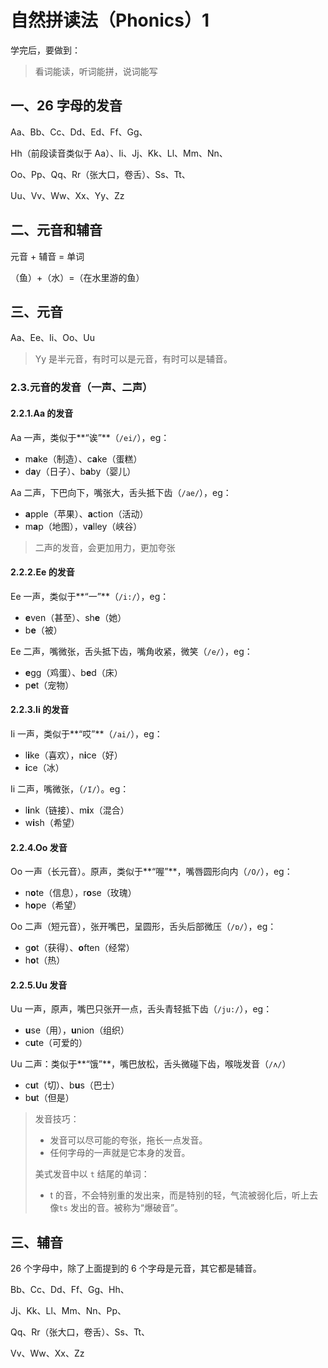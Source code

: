 # 自然拼读法（Phonics）1

学完后，要做到：

> 看词能读，听词能拼，说词能写

## 一、26 字母的发音

Aa、Bb、Cc、Dd、Ed、Ff、Gg、

Hh（前段读音类似于 Aa）、Ii、Jj、Kk、Ll、Mm、Nn、

Oo、Pp、Qq、Rr（张大口，卷舌）、Ss、Tt、

Uu、Vv、Ww、Xx、Yy、Zz

## 二、元音和辅音

元音 + 辅音 = 单词

（鱼）+（水）=（在水里游的鱼）

## 三、元音

Aa、Ee、Ii、Oo、Uu

> Yy 是半元音，有时可以是元音，有时可以是辅音。

### 2.3.元音的发音（一声、二声）

#### 2.2.1.Aa 的发音

Aa 一声，类似于**“诶”**（`/ei/`），eg：

- m**a**ke（制造）、c**a**ke（蛋糕）
- d**a**y（日子）、b**a**by（婴儿）

Aa 二声，下巴向下，嘴张大，舌头抵下齿（`/ae/`），eg：

- **a**pple（苹果）、**a**ction（活动）
- m**a**p（地图），v**a**lley（峡谷）

> 二声的发音，会更加用力，更加夸张

#### 2.2.2.Ee 的发音

Ee 一声，类似于**“一”**（`/i:/`），eg：

- **e**ven（甚至）、sh**e**（她）
- b**e**（被）

Ee 二声，嘴微张，舌头抵下齿，嘴角收紧，微笑（`/e/`），eg：

- **e**gg（鸡蛋）、b**e**d（床）
- p**e**t（宠物）

#### 2.2.3.Ii 的发音

Ii 一声，类似于**“哎”**（`/ai/`），eg：

- l**i**ke（喜欢），n**i**ce（好）
- **i**ce（冰）

Ii 二声，嘴微张，（`/I/`）。eg：

- l**i**nk（链接）、m**i**x（混合）
- w**i**sh（希望）

#### 2.2.4.Oo 发音

Oo 一声（长元音）。原声，类似于**“喔”**，嘴唇圆形向内（`/O/`），eg：

- n**o**te（信息），r**o**se（玫瑰）
- h**o**pe（希望）

Oo 二声（短元音），张开嘴巴，呈圆形，舌头后部微压（`/ɒ/`），eg：

- g**o**t（获得）、**o**ften（经常）
- h**o**t（热）

#### 2.2.5.Uu 发音

Uu 一声，原声，嘴巴只张开一点，舌头青轻抵下齿（`/ju:/`），eg：

- **u**se（用），**u**nion（组织）
- c**u**te（可爱的）

Uu 二声：类似于**“饿”**，嘴巴放松，舌头微碰下齿，喉咙发音（`/ʌ/`）

- c**u**t（切）、b**u**s（巴士）
- b**u**t（但是）

> 发音技巧：
>
> - 发音可以尽可能的夸张，拖长一点发音。
> - 任何字母的一声就是它本身的发音。
>
> 美式发音中以 `t` 结尾的单词：
>
> - t 的音，不会特别重的发出来，而是特别的轻，气流被弱化后，听上去像`ts` 发出的音。被称为“爆破音”。

## 三、辅音

26 个字母中，除了上面提到的 6 个字母是元音，其它都是辅音。

Bb、Cc、Dd、Ff、Gg、Hh、

Jj、Kk、Ll、Mm、Nn、Pp、

Qq、Rr（张大口，卷舌）、Ss、Tt、

Vv、Ww、Xx、Zz
